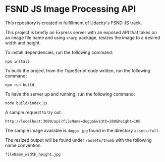 # FSND JS Image Processing API
This repository is created in fulfillment of Udacity's FSND JS track.

This project is briefly an Express server with an exposed API that takes on an image file name and using `sharp` package, resizes the image to a desired width and height.

To install dependencies, run the following command:
```
npm install
```

To build the project from the TypeScript code written, run the following command:
```
npm run build
```

To have the server up and running, run the following command:
```
node build/index.js
```

A sample request to try out.
```
http://localhost:3000/api?fileName=doggo&width=200&height=100
```

The sample image available is `doggo.jpg` found in the directory `assets/full`.

The resized output will be found under `/assets/thumb` with the following name convention:

```
fileName_width_height.jpg
```